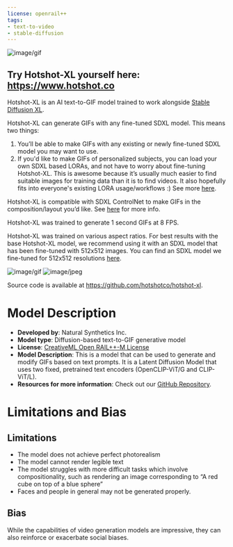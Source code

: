 ```yaml
---
license: openrail++
tags:
- text-to-video
- stable-diffusion
---
```


![image/gif](https://cdn-uploads.huggingface.co/production/uploads/637a6daf7ce76c3b83497ea2/ux_sZKB9snVPsKRT1TzfG.gif)

## Try Hotshot-XL yourself here: https://www.hotshot.co

Hotshot-XL is an AI text-to-GIF model trained to work alongside [Stable Diffusion XL](https://huggingface.co/stabilityai/stable-diffusion-xl-base-1.0).

Hotshot-XL can generate GIFs with any fine-tuned SDXL model. This means two things:
  1. You’ll be able to make GIFs with any existing or newly fine-tuned SDXL model you may want to use.
  2. If you'd like to make GIFs of personalized subjects, you can load your own SDXL based LORAs, and not have to worry about fine-tuning Hotshot-XL. This is awesome because it’s usually much easier to find suitable images for training data than it is to find videos. It also hopefully fits into everyone's existing LORA usage/workflows :) See more [here](https://github.com/naturalsynthetics/hotshot-xl-private/blob/main/README.md#text-to-gif-with-personalized-loras).

Hotshot-XL is compatible with SDXL ControlNet to make GIFs in the composition/layout you’d like. See [here](https://github.com/hotshotco/hotshot-xl-private/blob/main/README.md#text-to-gif-with-controlnet) for more info.

Hotshot-XL was trained to generate 1 second GIFs at 8 FPS.

Hotshot-XL was trained on various aspect ratios. For best results with the base Hotshot-XL model, we recommend using it with an SDXL model that has been fine-tuned with 512x512 images. You can find an SDXL model we fine-tuned for 512x512 resolutions [here](https://github.com/naturalsynthetics/hotshot-xl-private/blob/main/README.md#text-to-gif-with-personalized-loras).



![image/gif](https://cdn-uploads.huggingface.co/production/uploads/637a6daf7ce76c3b83497ea2/XXgnk14nIasPdkvkPlDzn.gif)
![image/jpeg](https://cdn-uploads.huggingface.co/production/uploads/637a6daf7ce76c3b83497ea2/6OknWOlsl9Zs_esGtPTlZ.jpeg)

Source code is available at https://github.com/hotshotco/hotshot-xl.

# Model Description
- **Developed by**: Natural Synthetics Inc.
- **Model type**: Diffusion-based text-to-GIF generative model
- **License**: [CreativeML Open RAIL++-M License](https://huggingface.co/hotshotco/Hotshot-XL/raw/main/LICENSE.md)
- **Model Description**: This is a model that can be used to generate and modify GIFs based on text prompts. It is a Latent Diffusion Model that uses two fixed, pretrained text encoders (OpenCLIP-ViT/G and CLIP-ViT/L).
- **Resources for more information**: Check out our [GitHub Repository](https://github.com/hotshotco/hotshot-xl).


# Limitations and Bias
## Limitations
- The model does not achieve perfect photorealism
- The model cannot render legible text
- The model struggles with more difficult tasks which involve compositionality, such as rendering an image corresponding to “A red cube on top of a blue sphere”
- Faces and people in general may not be generated properly.

## Bias
While the capabilities of video generation models are impressive, they can also reinforce or exacerbate social biases.